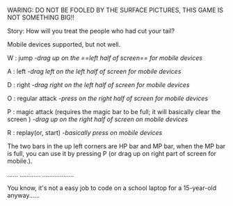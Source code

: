 WARING:  DO NOT BE FOOLED BY THE SURFACE PICTURES, THIS GAME IS NOT SOMETHING BIG!!

Story: How will you treat the people who had cut your tail?

Mobile devices supported, but not well.

<key>W</key> : jump -*drag up on the ==left half of screen== for mobile devices*

<key>A</key> : left -*drag left on the left half of screen for mobile devices*

<key>D</key> : right  -*drag right on the left half of screen for mobile devices*

<key>O</key> : regular attack  -*press on the right half of screen for mobile devices*

<key>P</key> : magic attack (requires the magic bar to be full; it will basically clear the screen )  -*drag up on the right half of screen on mobile devices*

<key>R</key> : replay(or, start)  -*basically press on mobile devices*

 The two bars in the up left corners are HP bar and MP bar, when the MP bar is full, you can use it by pressing P (or drag up on right part of screen for mobile.).

......
............
..................

You know, it's not a easy job to code on a school laptop for a 15-year-old anyway......